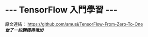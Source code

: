 # --- TensorFlow 入門學習 ---
原文連結：  https://github.com/amusi/TensorFlow-From-Zero-To-One  
***做了一些翻譯與增加***
